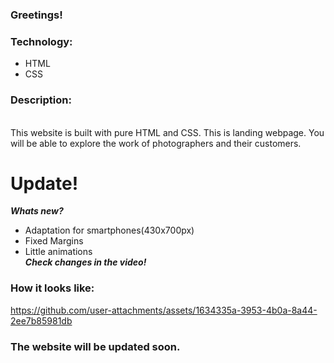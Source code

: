 ### Greetings!

### Technology:<br>

- HTML<br>
- CSS<br>

### Description:
<br>
This website is built with pure HTML and CSS.
This is landing webpage.
You will be able to explore the work of photographers and their customers.

# Update!
***Whats new?***

- Adaptation for smartphones(430x700px)
- Fixed Margins
- Little animations<br>
  ***Check changes in the video!***

### How it looks like: <br>


https://github.com/user-attachments/assets/1634335a-3953-4b0a-8a44-2ee7b85981db


### The website will be updated soon.
